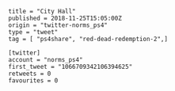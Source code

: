 ```
title = "City Hall"
published = 2018-11-25T15:05:00Z
origin = "twitter-norms_ps4"
type = "tweet"
tag = [ "ps4share", "red-dead-redemption-2",]

[twitter]
account = "norms_ps4"
first_tweet = "1066709342106394625"
retweets = 0
favourites = 0
```

<p class='image'><img src='https://mnf.m17s.net/2018/11/25/Ds22fcaX4AAVqs9.jpg' alt=''></p>

